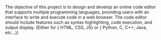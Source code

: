 The objective of this project is to design and develop an online code editor that supports
multiple programming languages, providing users with an interface to write and execute code
in a web browser. The code editor should include features such as syntax highlighting, code
execution, and output display. (Either for { HTML, CSS, JS} or { Python, C, C++, Java, etc…})
